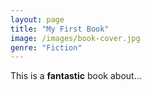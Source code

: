 ```yaml
---
layout: page
title: "My First Book"
image: /images/book-cover.jpg
genre: "Fiction"
---
```


This is a **fantastic** book about...
